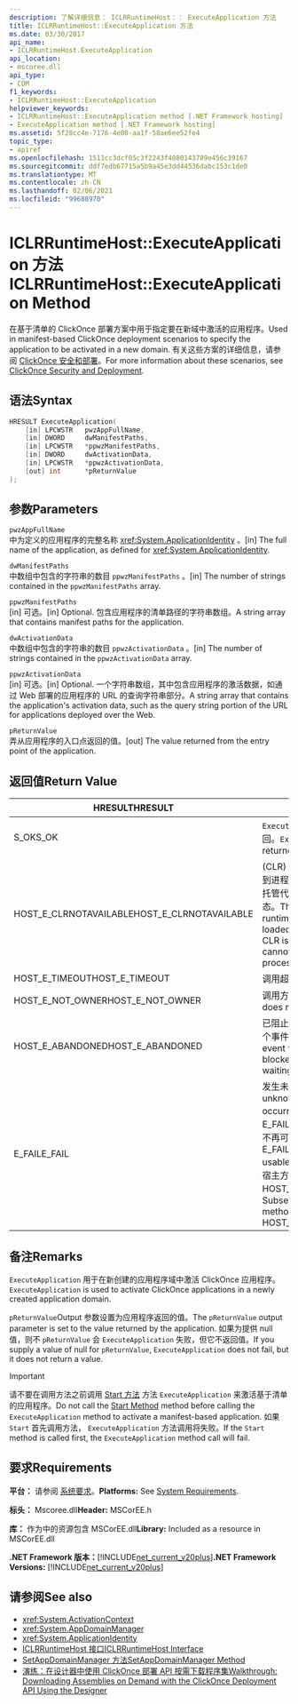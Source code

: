 ```yaml
---
description: 了解详细信息： ICLRRuntimeHost：： ExecuteApplication 方法
title: ICLRRuntimeHost::ExecuteApplication 方法
ms.date: 03/30/2017
api_name:
- ICLRRuntimeHost.ExecuteApplication
api_location:
- mscoree.dll
api_type:
- COM
f1_keywords:
- ICLRRuntimeHost::ExecuteApplication
helpviewer_keywords:
- ICLRRuntimeHost::ExecuteApplication method [.NET Framework hosting]
- ExecuteApplication method [.NET Framework hosting]
ms.assetid: 5f28cc4e-7176-4e00-aa1f-58ae6ee52fe4
topic_type:
- apiref
ms.openlocfilehash: 1511cc3dcf05c3f2243f4080143789e456c39167
ms.sourcegitcommit: ddf7edb67715a5b9a45e3dd44536dabc153c1de0
ms.translationtype: MT
ms.contentlocale: zh-CN
ms.lasthandoff: 02/06/2021
ms.locfileid: "99688970"
---
```

# <a name="iclrruntimehostexecuteapplication-method"></a><span data-ttu-id="62730-103">ICLRRuntimeHost::ExecuteApplication 方法</span><span class="sxs-lookup"><span data-stu-id="62730-103">ICLRRuntimeHost::ExecuteApplication Method</span></span>

<span data-ttu-id="62730-104">在基于清单的 ClickOnce 部署方案中用于指定要在新域中激活的应用程序。</span><span class="sxs-lookup"><span data-stu-id="62730-104">Used in manifest-based ClickOnce deployment scenarios to specify the application to be activated in a new domain.</span></span> <span data-ttu-id="62730-105">有关这些方案的详细信息，请参阅 [ClickOnce 安全和部署](/visualstudio/deployment/clickonce-security-and-deployment)。</span><span class="sxs-lookup"><span data-stu-id="62730-105">For more information about these scenarios, see [ClickOnce Security and Deployment](/visualstudio/deployment/clickonce-security-and-deployment).</span></span>  
  
## <a name="syntax"></a><span data-ttu-id="62730-106">语法</span><span class="sxs-lookup"><span data-stu-id="62730-106">Syntax</span></span>  
  
```cpp  
HRESULT ExecuteApplication(  
    [in] LPCWSTR   pwzAppFullName,  
    [in] DWORD     dwManifestPaths,  
    [in] LPCWSTR   *ppwzManifestPaths,  
    [in] DWORD     dwActivationData,  
    [in] LPCWSTR   *ppwzActivationData,  
    [out] int      *pReturnValue  
);  
```  
  
## <a name="parameters"></a><span data-ttu-id="62730-107">参数</span><span class="sxs-lookup"><span data-stu-id="62730-107">Parameters</span></span>  

 `pwzAppFullName`  
 <span data-ttu-id="62730-108">中为定义的应用程序的完整名称 <xref:System.ApplicationIdentity> 。</span><span class="sxs-lookup"><span data-stu-id="62730-108">[in] The full name of the application, as defined for <xref:System.ApplicationIdentity>.</span></span>  
  
 `dwManifestPaths`  
 <span data-ttu-id="62730-109">中数组中包含的字符串的数目 `ppwzManifestPaths` 。</span><span class="sxs-lookup"><span data-stu-id="62730-109">[in] The number of strings contained in the `ppwzManifestPaths` array.</span></span>  
  
 `ppwzManifestPaths`  
 <span data-ttu-id="62730-110">[in] 可选。</span><span class="sxs-lookup"><span data-stu-id="62730-110">[in] Optional.</span></span> <span data-ttu-id="62730-111">包含应用程序的清单路径的字符串数组。</span><span class="sxs-lookup"><span data-stu-id="62730-111">A string array that contains manifest paths for the application.</span></span>  
  
 `dwActivationData`  
 <span data-ttu-id="62730-112">中数组中包含的字符串的数目 `ppwzActivationData` 。</span><span class="sxs-lookup"><span data-stu-id="62730-112">[in] The number of strings contained in the `ppwzActivationData` array.</span></span>  
  
 `ppwzActivationData`  
 <span data-ttu-id="62730-113">[in] 可选。</span><span class="sxs-lookup"><span data-stu-id="62730-113">[in] Optional.</span></span> <span data-ttu-id="62730-114">一个字符串数组，其中包含应用程序的激活数据，如通过 Web 部署的应用程序的 URL 的查询字符串部分。</span><span class="sxs-lookup"><span data-stu-id="62730-114">A string array that contains the application's activation data, such as the query string portion of the URL for applications deployed over the Web.</span></span>  
  
 `pReturnValue`  
 <span data-ttu-id="62730-115">弄从应用程序的入口点返回的值。</span><span class="sxs-lookup"><span data-stu-id="62730-115">[out] The value returned from the entry point of the application.</span></span>  
  
## <a name="return-value"></a><span data-ttu-id="62730-116">返回值</span><span class="sxs-lookup"><span data-stu-id="62730-116">Return Value</span></span>  
  
|<span data-ttu-id="62730-117">HRESULT</span><span class="sxs-lookup"><span data-stu-id="62730-117">HRESULT</span></span>|<span data-ttu-id="62730-118">说明</span><span class="sxs-lookup"><span data-stu-id="62730-118">Description</span></span>|  
|-------------|-----------------|  
|<span data-ttu-id="62730-119">S_OK</span><span class="sxs-lookup"><span data-stu-id="62730-119">S_OK</span></span>|<span data-ttu-id="62730-120">`ExecuteApplication` 已成功返回。</span><span class="sxs-lookup"><span data-stu-id="62730-120">`ExecuteApplication` returned successfully.</span></span>|  
|<span data-ttu-id="62730-121">HOST_E_CLRNOTAVAILABLE</span><span class="sxs-lookup"><span data-stu-id="62730-121">HOST_E_CLRNOTAVAILABLE</span></span>|<span data-ttu-id="62730-122"> (CLR) 的公共语言运行时未加载到进程中，或 CLR 处于无法运行托管代码或成功处理调用的状态。</span><span class="sxs-lookup"><span data-stu-id="62730-122">The common language runtime (CLR) has not been loaded into a process, or the CLR is in a state in which it cannot run managed code or process the call successfully.</span></span>|  
|<span data-ttu-id="62730-123">HOST_E_TIMEOUT</span><span class="sxs-lookup"><span data-stu-id="62730-123">HOST_E_TIMEOUT</span></span>|<span data-ttu-id="62730-124">调用超时。</span><span class="sxs-lookup"><span data-stu-id="62730-124">The call timed out.</span></span>|  
|<span data-ttu-id="62730-125">HOST_E_NOT_OWNER</span><span class="sxs-lookup"><span data-stu-id="62730-125">HOST_E_NOT_OWNER</span></span>|<span data-ttu-id="62730-126">调用方不拥有该锁。</span><span class="sxs-lookup"><span data-stu-id="62730-126">The caller does not own the lock.</span></span>|  
|<span data-ttu-id="62730-127">HOST_E_ABANDONED</span><span class="sxs-lookup"><span data-stu-id="62730-127">HOST_E_ABANDONED</span></span>|<span data-ttu-id="62730-128">已阻止的线程或纤程正在等待某个事件时，该事件被取消。</span><span class="sxs-lookup"><span data-stu-id="62730-128">An event was canceled while a blocked thread or fiber was waiting on it.</span></span>|  
|<span data-ttu-id="62730-129">E_FAIL</span><span class="sxs-lookup"><span data-stu-id="62730-129">E_FAIL</span></span>|<span data-ttu-id="62730-130">发生未知的灾难性故障。</span><span class="sxs-lookup"><span data-stu-id="62730-130">An unknown catastrophic failure occurred.</span></span> <span data-ttu-id="62730-131">如果方法返回 E_FAIL，则 CLR 在该进程内将不再可用。</span><span class="sxs-lookup"><span data-stu-id="62730-131">If a method returns E_FAIL, the CLR is no longer usable within the process.</span></span> <span data-ttu-id="62730-132">对宿主方法的后续调用会返回 HOST_E_CLRNOTAVAILABLE。</span><span class="sxs-lookup"><span data-stu-id="62730-132">Subsequent calls to hosting methods return HOST_E_CLRNOTAVAILABLE.</span></span>|  
  
## <a name="remarks"></a><span data-ttu-id="62730-133">备注</span><span class="sxs-lookup"><span data-stu-id="62730-133">Remarks</span></span>  

 <span data-ttu-id="62730-134">`ExecuteApplication` 用于在新创建的应用程序域中激活 ClickOnce 应用程序。</span><span class="sxs-lookup"><span data-stu-id="62730-134">`ExecuteApplication` is used to activate ClickOnce applications in a newly created application domain.</span></span>  
  
 <span data-ttu-id="62730-135">`pReturnValue`Output 参数设置为应用程序返回的值。</span><span class="sxs-lookup"><span data-stu-id="62730-135">The `pReturnValue` output parameter is set to the value returned by the application.</span></span> <span data-ttu-id="62730-136">如果为提供 null 值，则不 `pReturnValue` 会 `ExecuteApplication` 失败，但它不返回值。</span><span class="sxs-lookup"><span data-stu-id="62730-136">If you supply a value of null for `pReturnValue`, `ExecuteApplication` does not fail, but it does not return a value.</span></span>  
  
> [!IMPORTANT]
> <span data-ttu-id="62730-137">请不要在调用方法之前调用 [Start 方法](iclrruntimehost-start-method.md) 方法 `ExecuteApplication` 来激活基于清单的应用程序。</span><span class="sxs-lookup"><span data-stu-id="62730-137">Do not call the [Start Method](iclrruntimehost-start-method.md) method before calling the `ExecuteApplication` method to activate a manifest-based application.</span></span> <span data-ttu-id="62730-138">如果 `Start` 首先调用方法， `ExecuteApplication` 方法调用将失败。</span><span class="sxs-lookup"><span data-stu-id="62730-138">If the `Start` method is called first, the `ExecuteApplication` method call will fail.</span></span>  
  
## <a name="requirements"></a><span data-ttu-id="62730-139">要求</span><span class="sxs-lookup"><span data-stu-id="62730-139">Requirements</span></span>  

 <span data-ttu-id="62730-140">**平台：** 请参阅 [系统要求](../../get-started/system-requirements.md)。</span><span class="sxs-lookup"><span data-stu-id="62730-140">**Platforms:** See [System Requirements](../../get-started/system-requirements.md).</span></span>  
  
 <span data-ttu-id="62730-141">**标头：** Mscoree.dll</span><span class="sxs-lookup"><span data-stu-id="62730-141">**Header:** MSCorEE.h</span></span>  
  
 <span data-ttu-id="62730-142">**库：** 作为中的资源包含 MSCorEE.dll</span><span class="sxs-lookup"><span data-stu-id="62730-142">**Library:** Included as a resource in MSCorEE.dll</span></span>  
  
 <span data-ttu-id="62730-143">**.NET Framework 版本：**[!INCLUDE[net_current_v20plus](../../../../includes/net-current-v20plus-md.md)]</span><span class="sxs-lookup"><span data-stu-id="62730-143">**.NET Framework Versions:** [!INCLUDE[net_current_v20plus](../../../../includes/net-current-v20plus-md.md)]</span></span>  
  
## <a name="see-also"></a><span data-ttu-id="62730-144">请参阅</span><span class="sxs-lookup"><span data-stu-id="62730-144">See also</span></span>

- <xref:System.ActivationContext>
- <xref:System.AppDomainManager>
- <xref:System.ApplicationIdentity>
- [<span data-ttu-id="62730-145">ICLRRuntimeHost 接口</span><span class="sxs-lookup"><span data-stu-id="62730-145">ICLRRuntimeHost Interface</span></span>](iclrruntimehost-interface.md)
- [<span data-ttu-id="62730-146">SetAppDomainManager 方法</span><span class="sxs-lookup"><span data-stu-id="62730-146">SetAppDomainManager Method</span></span>](ihostcontrol-setappdomainmanager-method.md)
- [<span data-ttu-id="62730-147">演练：在设计器中使用 ClickOnce 部署 API 按需下载程序集</span><span class="sxs-lookup"><span data-stu-id="62730-147">Walkthrough: Downloading Assemblies on Demand with the ClickOnce Deployment API Using the Designer</span></span>](/visualstudio/deployment/walkthrough-downloading-assemblies-on-demand-with-the-clickonce-deployment-api-using-the-designer)
